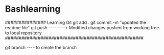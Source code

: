 # Bashlearning
###############
Learning Git
git add .
git commit -m "updated the readme file"
git push   -------> Modified changes pushed from working tree to local repository
###################################################

git branch ---- to create the branch
